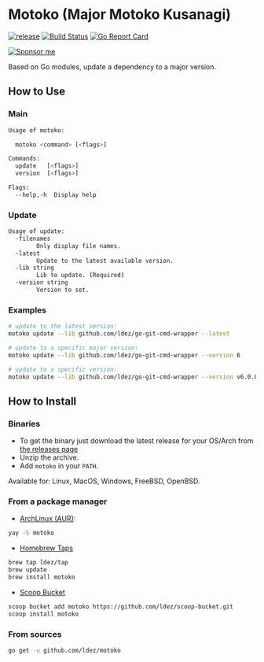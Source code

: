 # Motoko (Major Motoko Kusanagi)

[![release](https://img.shields.io/github/tag/ldez/motoko.svg)](https://github.com/ldez/motoko/releases)
[![Build Status](https://travis-ci.com/ldez/motoko.svg?branch=master)](https://travis-ci.com/ldez/motoko)
[![Go Report Card](https://goreportcard.com/badge/github.com/ldez/motoko)](https://goreportcard.com/report/github.com/ldez/motoko)

[![Sponsor me](https://img.shields.io/badge/Sponsor%20me-%E2%9D%A4%EF%B8%8F-pink.svg)](https://github.com/sponsors/ldez)

Based on Go modules, update a dependency to a major version.

## How to Use

### Main

```bash
Usage of motoko:

  motoko <command> [<flags>]

Commands:
  update   [<flags>]
  version  [<flags>]

Flags:
  --help,-h  Display help
```

### Update

```bash
Usage of update:
  -filenames
        Only display file names.
  -latest
        Update to the latest available version.
  -lib string
        Lib to update. (Required)
  -version string
        Version to set.
```

### Examples

```bash
# update to the latest version:
motoko update --lib github.com/ldez/go-git-cmd-wrapper --latest

# update to a specific major version:
motoko update --lib github.com/ldez/go-git-cmd-wrapper --version 6

# update to a specific version:
motoko update --lib github.com/ldez/go-git-cmd-wrapper --version v6.0.0
```

## How to Install

### Binaries

* To get the binary just download the latest release for your OS/Arch from [the releases page](https://github.com/ldez/motoko/releases)
* Unzip the archive.
* Add `motoko` in your `PATH`.

Available for: Linux, MacOS, Windows, FreeBSD, OpenBSD.

### From a package manager

- [ArchLinux (AUR)](https://aur.archlinux.org/packages/motoko/):
```bash
yay -S motoko
```

- [Homebrew Taps](https://github.com/ldez/homebrew-tap)
```bash
brew tap ldez/tap
brew update
brew install motoko
```

- [Scoop Bucket](https://github.com/ldez/scoop-bucket)
```bash
scoop bucket add motoko https://github.com/ldez/scoop-bucket.git
scoop install motoko
```

### From sources

```bash
go get -u github.com/ldez/motoko
```
